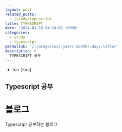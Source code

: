 ```yaml
---
layout: post
related_posts:
  - /study/typescript
title: TYPESCRIPT
date: "2024-01-16 04:24:02 +0900"
categories:
  - study
  - typescript
permalink: '/:categories/:year/:month/:day/:title/'
description: >
  TYPESCRIPT 공부
---
```


* toc
{:toc}

## Typescript 공부

# 블로그

Typescript 공부하는 블로그
